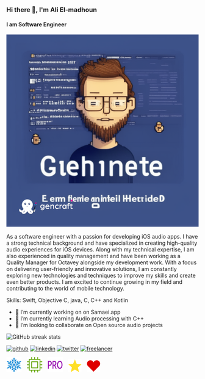### Hi there 👋, I'm Ali El-madhoun
#### I am Software Engineer
![I am Software Engineer](https://raw.githubusercontent.com/alimadhoun/alimadhoun/main/header.png)

As a software engineer with a passion for developing iOS audio apps. I have a strong technical background and have specialized in creating high-quality audio experiences for iOS devices. Along with my technical expertise, I am also experienced in quality management and have been working as a Quality Manager for Octavey alongside my development work. With a focus on delivering user-friendly and innovative solutions, I am constantly exploring new technologies and techniques to improve my skills and create even better products. I am excited to continue growing in my field and contributing to the world of mobile technology.

Skills: Swift, Objective C, java, C, C++ and Kotlin

- 🔭 I’m currently working on on Samaei.app 
- 🌱 I’m currently learning Audio processing with C++ 
- 👯 I’m looking to collaborate on Open source audio projects 


![GitHub streak stats](https://streak-stats.demolab.com/?user=alimadhoun)  



[<img src='https://cdn.jsdelivr.net/npm/simple-icons@3.0.1/icons/github.svg' alt='github' height='40'>](https://github.com/alimadhoun)  [<img src='https://cdn.jsdelivr.net/npm/simple-icons@3.0.1/icons/linkedin.svg' alt='linkedin' height='40'>](https://www.linkedin.com/in/https://www.linkedin.com/in/ali-madhoun-93a1b321a//)  [<img src='https://cdn.jsdelivr.net/npm/simple-icons@3.0.1/icons/twitter.svg' alt='twitter' height='40'>](https://twitter.com/https://twitter.com/3li_walker)  [<img src='https://cdn.jsdelivr.net/npm/simple-icons@3.0.1/icons/freelancer.svg' alt='freelancer' height='40'>](https://www.freelancer.com/u/alimadhoun)  

<a href='https://archiveprogram.github.com/'><img src='https://raw.githubusercontent.com/acervenky/animated-github-badges/master/assets/acbadge.gif' width='40' height='40'></a> <a href='https://docs.github.com/en/developers'><img src='https://raw.githubusercontent.com/acervenky/animated-github-badges/master/assets/devbadge.gif' width='40' height='40'></a> <a href='https://github.com/pricing'><img src='https://raw.githubusercontent.com/acervenky/animated-github-badges/master/assets/pro.gif' width='40' height='40'></a> <a href='https://stars.github.com/'><img src='https://raw.githubusercontent.com/acervenky/animated-github-badges/master/assets/starbadge.gif' width='35' height='35'></a> <a href='https://docs.github.com/en/github/supporting-the-open-source-community-with-github-sponsors'><img src='https://raw.githubusercontent.com/acervenky/animated-github-badges/master/assets/sponsorbadge.gif' width='35' height='35'></a> 

